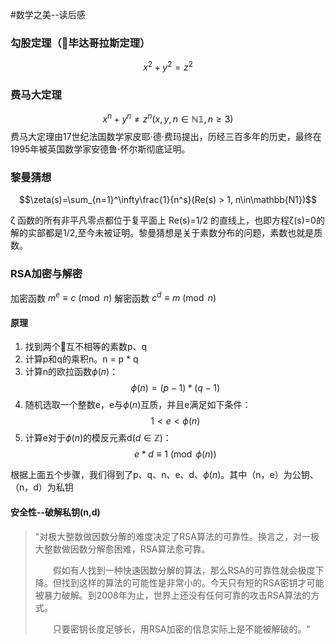 #数学之美--读后感

### 勾股定理（毕达哥拉斯定理）
$$x^2 + y^2 = z^2$$

### 费马大定理
$$x^n + y^n ≠ z^n(x,y,n\in\mathbb{N1},n\ge3)$$
 费马大定理由17世纪法国数学家皮耶·德·费玛提出，历经三百多年的历史，最终在1995年被英国数学家安德鲁·怀尔斯彻底证明。

### 黎曼猜想
$$\zeta(s)=\sum_{n=1}^\infty\frac{1}{n^s}(Re(s) > 1, n\in\mathbb{N1})$$

 ζ 函数的所有非平凡零点都位于复平面上 Re(s)=1/2 的直线上，也即方程ζ(s)=0的解的实部都是1/2,至今未被证明。黎曼猜想是关于素数分布的问题，素数也就是质数。

### RSA加密与解密
 加密函数 $m^e \equiv c\pmod{n}$
 解密函数 $c^d \equiv m\pmod{n}$

#### 原理
1. 找到两个互不相等的素数p、q
2. 计算p和q的乘积n。n = p * q
3. 计算n的欧拉函数$\phi(n)$：
    $$\phi(n) = (p -1)*(q - 1)$$
4. 随机选取一个整数e，e与$\phi(n)$互质，并且e满足如下条件：
    $$1 < e < \phi(n)$$
5. 计算e对于$\phi(n)$的模反元素d($d\in\mathbb{Z}$)：
   $$e*d \equiv 1\pmod{\phi(n)}$$

 根据上面五个步骤，我们得到了p、q、n、e、d、$\phi(n)$。其中（n，e）为公钥、（n，d）为私钥

#### 安全性--破解私钥(n,d)
>"对极大整数做因数分解的难度决定了RSA算法的可靠性。换言之，对一极大整数做因数分解愈困难，RSA算法愈可靠。
>
>　　假如有人找到一种快速因数分解的算法，那么RSA的可靠性就会极度下降。但找到这样的算法的可能性是非常小的。今天只有短的RSA密钥才可能被暴力破解。到2008年为止，世界上还没有任何可靠的攻击RSA算法的方式。
>
>　　只要密钥长度足够长，用RSA加密的信息实际上是不能被解破的。"